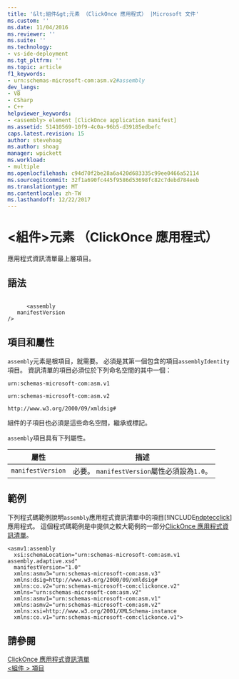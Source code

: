 ```yaml
---
title: '&lt;組件&gt;元素 （ClickOnce 應用程式） |Microsoft 文件'
ms.custom: ''
ms.date: 11/04/2016
ms.reviewer: ''
ms.suite: ''
ms.technology:
- vs-ide-deployment
ms.tgt_pltfrm: ''
ms.topic: article
f1_keywords:
- urn:schemas-microsoft-com:asm.v2#assembly
dev_langs:
- VB
- CSharp
- C++
helpviewer_keywords:
- <assembly> element [ClickOnce application manifest]
ms.assetid: 51410569-10f9-4c0a-96b5-d39185edbefc
caps.latest.revision: 15
author: stevehoag
ms.author: shoag
manager: wpickett
ms.workload:
- multiple
ms.openlocfilehash: c94d70f2be28a6a420d683335c99ee0466a52114
ms.sourcegitcommit: 32f1a690fc445f9586d53698fc82c7debd784eeb
ms.translationtype: MT
ms.contentlocale: zh-TW
ms.lasthandoff: 12/22/2017
---
```

# <a name="ltassemblygt-element-clickonce-application"></a>&lt;組件&gt;元素 （ClickOnce 應用程式）
應用程式資訊清單最上層項目。  
  
## <a name="syntax"></a>語法  
  
```  
  
      <assembly  
   manifestVersion  
/>  
```  
  
## <a name="elements-and-attributes"></a>項目和屬性  
 `assembly`元素是根項目，就需要。 必須是其第一個包含的項目`assemblyIdentity`項目。 資訊清單的項目必須位於下列命名空間的其中一個：  
  
 `urn:schemas-microsoft-com:asm.v1`  
  
 `urn:schemas-microsoft-com:asm.v2`  
  
 `http://www.w3.org/2000/09/xmldsig#`  
  
 組件的子項目也必須是這些命名空間，繼承或標記。  
  
 `assembly`項目具有下列屬性。  
  
|屬性|描述|  
|---------------|-----------------|  
|`manifestVersion`|必要。 `manifestVersion`屬性必須設為`1.0`。|  
  
## <a name="example"></a>範例  
 下列程式碼範例說明`assembly`應用程式資訊清單中的項目[!INCLUDE[ndptecclick](../deployment/includes/ndptecclick_md.md)]應用程式。 這個程式碼範例是中提供之較大範例的一部分[ClickOnce 應用程式資訊清單](../deployment/clickonce-application-manifest.md)。  
  
```  
<asmv1:assembly   
  xsi:schemaLocation="urn:schemas-microsoft-com:asm.v1 assembly.adaptive.xsd"   
  manifestVersion="1.0"   
  xmlns:asmv3="urn:schemas-microsoft-com:asm.v3"  
  xmlns:dsig=http://www.w3.org/2000/09/xmldsig#  
  xmlns:co.v2="urn:schemas-microsoft-com:clickonce.v2"  
  xmlns="urn:schemas-microsoft-com:asm.v2"  
  xmlns:asmv1="urn:schemas-microsoft-com:asm.v1"  
  xmlns:asmv2="urn:schemas-microsoft-com:asm.v2"  
  xmlns:xsi=http://www.w3.org/2001/XMLSchema-instance  
  xmlns:co.v1="urn:schemas-microsoft-com:clickonce.v1">  
```  
  
## <a name="see-also"></a>請參閱  
 [ClickOnce 應用程式資訊清單](../deployment/clickonce-application-manifest.md)   
 [\<組件 > 項目](../deployment/assembly-element-clickonce-deployment.md)